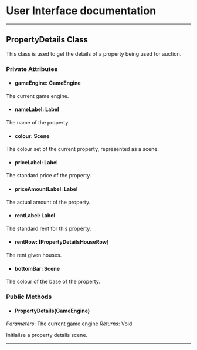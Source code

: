 # User Interface documentation
---
## PropertyDetails Class

This class is used to get the details of a property being used for auction. 

### Private Attributes 
- #### gameEngine: GameEngine
The current game engine.
- #### nameLabel: Label
The name of the property.
- #### colour: Scene
The colour set of the current property, represented as a scene. 
- #### priceLabel: Label
The standard price of the property.
- #### priceAmountLabel: Label
The actual amount of the property.
- #### rentLabel: Label
The standard rent for this property.
- #### rentRow: [PropertyDetailsHouseRow]
The rent given houses.
- #### bottomBar: Scene
The colour of the base of the property.

### Public Methods 
- #### PropertyDetails(GameEngine)
*Parameters*: The current game engine 
*Returns*: Void

Initialise a property details scene.

---